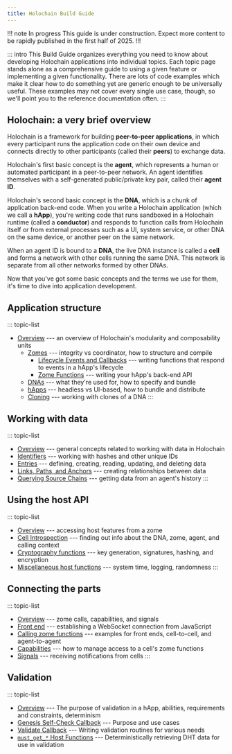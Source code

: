 ```yaml
---
title: Holochain Build Guide
---
```


!!! note In progress
This guide is under construction. Expect more content to be rapidly published in the first half of 2025.
!!!

::: intro
This Build Guide organizes everything you need to know about developing Holochain applications into individual topics. Each topic page stands alone as a comprehensive guide to using a given feature or implementing a given functionality. There are lots of code examples which make it clear how to do something yet are generic enough to be universally useful. These examples may not cover every single use case, though, so we'll point you to the reference documentation often.
:::

## Holochain: a very brief overview

Holochain is a framework for building **peer-to-peer applications**, in which every participant runs the application code on their own device and connects directly to other participants (called their **peers**) to exchange data.

Holochain's first basic concept is the **agent**, which represents a human or automated participant in a peer-to-peer network. An agent identifies themselves with a self-generated public/private key pair, called their **agent ID**.

Holochain's second basic concept is the **DNA**, which is a chunk of application back-end code. When you write a Holochain application (which we call a **hApp**), you're writing code that runs sandboxed in a Holochain runtime (called a **conductor**) and responds to function calls from Holochain itself or from external processes such as a UI, system service, or other DNA on the same device, or another peer on the same network.

When an agent ID is bound to a **DNA**, the live DNA instance is called a **cell** and forms a network with other cells running the same DNA. This network is separate from all other networks formed by other DNAs.

Now that you've got some basic concepts and the terms we use for them, it's time to dive into application development.

## Application structure

::: topic-list
* [Overview](/build/application-structure/) --- an overview of Holochain's modularity and composability units
    * [Zomes](/build/zomes/) --- integrity vs coordinator, how to structure and compile
        * [Lifecycle Events and Callbacks](/build/callbacks-and-lifecycle-hooks/) --- writing functions that respond to events in a hApp's lifecycle
        * [Zome Functions](/build/zome-functions/) --- writing your hApp's back-end API
    * [DNAs](/build/dnas/) --- what they're used for, how to specify and bundle
    * [hApps](/build/happs/) --- headless vs UI-based, how to bundle and distribute
    * [Cloning](/build/cloning/) --- working with clones of a DNA
:::

## Working with data

::: topic-list
* [Overview](/build/working-with-data/) --- general concepts related to working with data in Holochain
* [Identifiers](/build/identifiers) --- working with hashes and other unique IDs
* [Entries](/build/entries/) --- defining, creating, reading, updating, and deleting data
* [Links, Paths, and Anchors](/build/links-paths-and-anchors/) --- creating relationships between data
* [Querying Source Chains](/build/querying-source-chains/) --- getting data from an agent's history
:::

## Using the host API

::: topic-list
* [Overview](/build/using-the-host-api/) --- accessing host features from a zome
* [Cell Introspection](/build/cell-introspection/) --- finding out info about the DNA, zome, agent, and calling context
* [Cryptography functions](/build/cryptography-functions/) --- key generation, signatures, hashing, and encryption
* [Miscellaneous host functions](/build/miscellaneous-host-functions/) --- system time, logging, randomness
:::

## Connecting the parts

::: topic-list
* [Overview](/build/connecting-the-parts/) --- zome calls, capabilities, and signals
* [Front end](/build/connecting-a-front-end/) --- establishing a WebSocket connection from JavaScript
* [Calling zome functions](/build/calling-zome-functions/) --- examples for front ends, cell-to-cell, and agent-to-agent
* [Capabilities](/build/capabilities/) --- how to manage access to a cell's zome functions
* [Signals](/build/signals) --- receiving notifications from cells
:::

## Validation

::: topic-list
* [Overview](/build/validation/) --- The purpose of validation in a hApp, abilities, requirements and constraints, determinism
* [Genesis Self-Check Callback](/build/genesis-self-check-callback/) --- Purpose and use cases
* [Validate Callback](/build/validate-callback/) --- Writing validation routines for various needs
* [`must_get_*` Host Functions](/build/must-get-host-functions/) --- Deterministically retrieving DHT data for use in validation